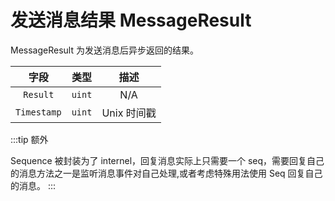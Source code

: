 # 发送消息结果 MessageResult

MessageResult 为发送消息后异步返回的结果。

|    字段     |  类型  |    描述     |
| :---------: | :----: | :---------: |
|  `Result`   | `uint` |     N/A     |
| `Timestamp` | `uint` | Unix 时间戳 |

:::tip 额外

Sequence 被封装为了 internel，回复消息实际上只需要一个 seq，需要回复自己的消息方法之一是监听消息事件对自己处理,或者考虑特殊用法使用 Seq 回复自己的消息。
:::
